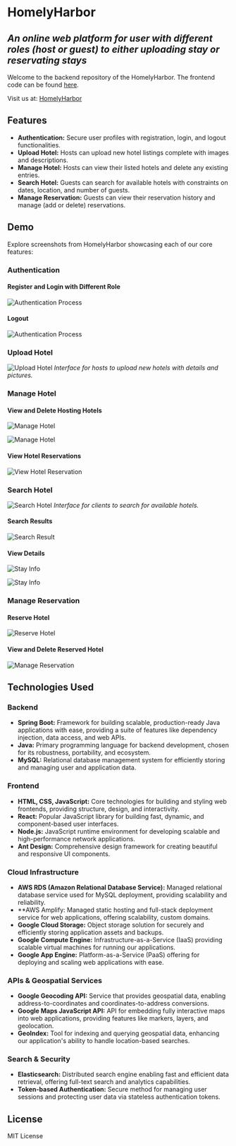 # HomelyHarbor
## _An online web platform for user with different roles (host or guest) to either uploading stay or reservating stays_

Welcome to the backend repository of the HomelyHarbor. The frontend code can be found [here](https://github.com/lan234234/HomelyHarbor-Web-Application-Frontend).

Visit us at: [HomelyHarbor](https://staging.d12b4crili04f4.amplifyapp.com)

## Features
- **Authentication:** Secure user profiles with registration, login, and logout functionalities.
- **Upload Hotel:** Hosts can upload new hotel listings complete with images and descriptions.
- **Manage Hotel:** Hosts can view their listed hotels and delete any existing entries.
- **Search Hotel:** Guests can search for available hotels with constraints on dates, location, and number of guests.
- **Manage Reservation:** Guests can view their reservation history and manage (add or delete) reservations.

## Demo
Explore screenshots from HomelyHarbor showcasing each of our core features:

### Authentication
#### Register and Login with Different Role
![Authentication Process](.github/images/1_login.png)
#### Logout
![Authentication Process](.github/images/1_logout.png)

### Upload Hotel
![Upload Hotel](.github/images/4_uploadStay.png)
*Interface for hosts to upload new hotels with details and pictures.*

### Manage Hotel
#### View and Delete Hosting Hotels
![Manage Hotel](.github/images/5_viewStay_3.png)

![Manage Hotel](.github/images/5_viewStay.png)

#### View Hotel Reservations
![View Hotel Reservation](.github/images/5_viewStayReservation.png)


### Search Hotel
![Search Hotel](.github/images/2_searchStay.png)
*Interface for clients to search for available hotels.*

#### Search Results
![Search Result](.github/images/2_searchResult.png)

#### View Details
![Stay Info](.github/images/2_searchResult_2.png)

![Stay Info](.github/images/2_searchResult_1.png)


### Manage Reservation
#### Reserve Hotel
![Reserve Hotel](.github/images/3_reserveStay.png)
#### View and Delete Reserved Hotel
![Manage Reservation](.github/images/3_manageReservation.png)


## Technologies Used

### Backend
- **Spring Boot:** Framework for building scalable, production-ready Java applications with ease, providing a suite of features like dependency injection, data access, and web APIs.
- **Java:** Primary programming language for backend development, chosen for its robustness, portability, and ecosystem.
- **MySQL:** Relational database management system for efficiently storing and managing user and application data.
  
### Frontend
- **HTML, CSS, JavaScript:** Core technologies for building and styling web frontends, providing structure, design, and interactivity.
- **React:** Popular JavaScript library for building fast, dynamic, and component-based user interfaces.
- **Node.js:** JavaScript runtime environment for developing scalable and high-performance network applications.
- **Ant Design:** Comprehensive design framework for creating beautiful and responsive UI components.

### Cloud Infrastructure
- **AWS RDS (Amazon Relational Database Service):** Managed relational database service used for MySQL deployment, providing scalability and reliability.
- **AWS Amplify: Managed static hosting and full-stack deployment service for web applications, offering scalability, custom domains.
- **Google Cloud Storage:** Object storage solution for securely and efficiently storing application assets and backups.
- **Google Compute Engine:** Infrastructure-as-a-Service (IaaS) providing scalable virtual machines for running our applications.
- **Google App Engine:** Platform-as-a-Service (PaaS) offering for deploying and scaling web applications with ease.

### APIs & Geospatial Services
- **Google Geocoding API:** Service that provides geospatial data, enabling address-to-coordinates and coordinates-to-address conversions.
- **Google Maps JavaScript API:** API for embedding fully interactive maps into web applications, providing features like markers, layers, and geolocation.
- **GeoIndex:** Tool for indexing and querying geospatial data, enhancing our application's ability to handle location-based searches.

### Search & Security
- **Elasticsearch:** Distributed search engine enabling fast and efficient data retrieval, offering full-text search and analytics capabilities.
- **Token-based Authentication:** Secure method for managing user sessions and protecting user data via stateless authentication tokens.


## License
MIT License
